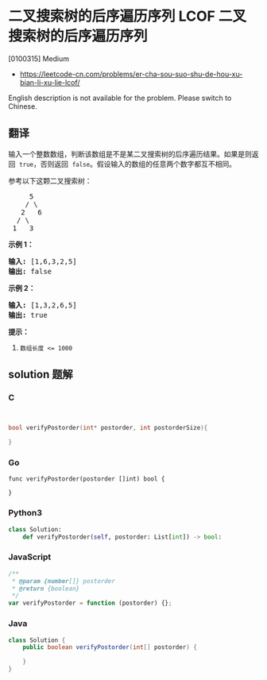 # 二叉搜索树的后序遍历序列 LCOF 二叉搜索树的后序遍历序列

[0100315] Medium

- https://leetcode-cn.com/problems/er-cha-sou-suo-shu-de-hou-xu-bian-li-xu-lie-lcof/

English description is not available for the problem. Please switch to Chinese.

## 翻译

输入一个整数数组，判断该数组是不是某二叉搜索树的后序遍历结果。如果是则返回  `true`，否则返回  `false`。假设输入的数组的任意两个数字都互不相同。

参考以下这颗二叉搜索树：

<pre>     5
    / \
   2   6
  / \
 1   3</pre>

**示例 1：**

<pre><strong>输入: </strong>[1,6,3,2,5]
<strong>输出: </strong>false</pre>

**示例 2：**

<pre><strong>输入: </strong>[1,3,2,6,5]
<strong>输出: </strong>true</pre>

**提示：**

1.  `数组长度 <= 1000`

## solution 题解

### C

```c


bool verifyPostorder(int* postorder, int postorderSize){

}


```

### Go

```golang
func verifyPostorder(postorder []int) bool {

}
```

### Python3

```python
class Solution:
    def verifyPostorder(self, postorder: List[int]) -> bool:
```

### JavaScript

```javascript
/**
 * @param {number[]} postorder
 * @return {boolean}
 */
var verifyPostorder = function (postorder) {};
```

### Java

```java
class Solution {
    public boolean verifyPostorder(int[] postorder) {

    }
}
```
